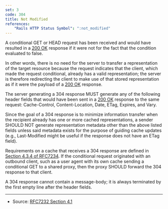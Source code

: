 ```yaml
---
set: 3
code: 304
title: Not Modified
references:
    "Rails HTTP Status Symbol": ":not_modified"
---
```


A conditional GET or HEAD request has been received and would have resulted in a
[200 OK](/200) response if it were not for the fact that the condition evaluated
to false.

In other words, there is no need for the server to transfer a representation of
the target resource because the request indicates that the client, which made
the request conditional, already has a valid representation; the server is
therefore redirecting the client to make use of that stored representation as if
it were the payload of a [200 OK](/200) response.

The server generating a 304 response MUST generate any of the following header
fields that would have been sent in a [200 OK](/200) response to the same
request: Cache-Control, Content-Location, Date, ETag, Expires, and Vary.

Since the goal of a 304 response is to minimize information transfer when the
recipient already has one or more cached representations, a sender SHOULD NOT
generate representation metadata other than the above listed fields unless said
metadata exists for the purpose of guiding cache updates (e.g., Last-Modified
might be useful if the response does not have an ETag field).

Requirements on a cache that receives a 304 response are defined in
[Section 4.3.4 of RFC7234][2]. If the conditional request originated with an
outbound client, such as a user agent with its own cache sending a conditional
GET to a shared proxy, then the proxy SHOULD forward the 304 response to that
client.

A 304 response cannot contain a message-body; it is always terminated by the
first empty line after the header fields.

---

* Source: [RFC7232 Section 4.1][1]

[1]: <http://tools.ietf.org/html/rfc7232#section-4.1>
[2]: <http://tools.ietf.org/html/rfc7234#section-4.3.4>